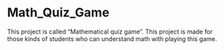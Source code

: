 # Math_Quiz_Game
This project is called “Mathematical quiz game”. This project is made for those kinds of students who can understand math with playing this game.
